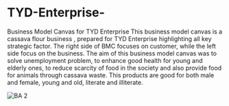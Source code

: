 # TYD-Enterprise-
Business Model Canvas for TYD Enterprise
This business model canvas is a cassava flour business , prepared for TYD Enterprise highlighting all key strategic factor.
The right side of BMC focuses on customer, while the left side focus on the business.
The aim of this business model canvas was to solve unemployment problem, to enhance good health for young and elderly ones, to reduce scarcity of food in the society and also provide food for animals through cassava waste.
This products are good for both male and female, young and old, literate and illiterate. 


![BA 2](https://user-images.githubusercontent.com/72547309/212901952-2c810102-60fc-40b7-9703-13baef97412c.jpg)
